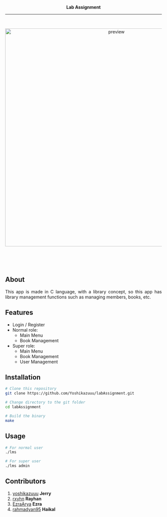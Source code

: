 <div align="justify">

<p align="center">
    <b>
        <p align="center">Lab Assignment</p>
        <hr>
    </b>
</p>

<br>

<p align="center">
  <img src="https://cdn.discordapp.com/attachments/1033983418553356300/1052951051503931412/image.png" width="700px" alt="preview"/>
</p>

<br>

<br>
<br>

## About

This app is made in C language, with a library concept, so this app has library management functions such as managing members, books, etc.

## Features

- Login / Register
- Normal role:
    - Main Menu
    - Book Management
- Super role:
    - Main Menu
    - Book Management
    - User Management

## Installation

```sh
# Clone this repository
git clone https://github.com/Yoshikazuuu/labAssignment.git

# Change directory to the git folder
cd labAssignment

# Build the binary
make
```

## Usage

```sh
# For normal user
./lms

# For super user
./lms admin
```

## Contributors

1. [yoshikazuuu](https://github.com/yoshikazuuu) **Jerry**
2. [rxyhn](https://github.com/rxyhn) **Rayhan**
3. [EzraArya](https://github.com/EzraArya) **Ezra**
4. [rahmadyan95](https://github.com/rahmadyan95) **Haikal**

</div>
